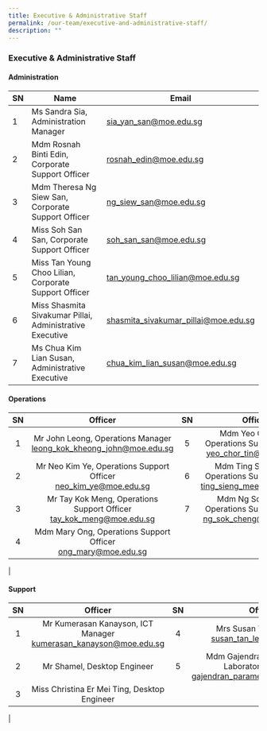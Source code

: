 ```yaml
---
title: Executive & Administrative Staff
permalink: /our-team/executive-and-administrative-staff/
description: ""
---
```

### Executive & Administrative Staff

#### Administration



| SN | Name | Email |
| -------- | -------- | -------- |
| 1     | Ms Sandra Sia, Administration Manager     | [sia_yan_san@moe.edu.sg](mailto:sia_yan_san@moe.edu.sg)      |
| 2     | Mdm Rosnah Binti Edin, Corporate Support Officer     | [rosnah_edin@moe.edu.sg](mailto:rosnah_edin@moe.edu.sg)      |
| 3     | Mdm Theresa Ng Siew San, Corporate Support Officer       | ng_siew_san@moe.edu.sg     |
| 4     | Miss Soh San San, Corporate Support Officer       | soh_san_san@moe.edu.sg     |
| 5     | Miss Tan Young Choo Lilian, Corporate Support Officer       | tan_young_choo_lilian@moe.edu.sg     |
| 6     | Miss Shasmita Sivakumar Pillai, Administrative Executive   | [ shasmita_sivakumar_pillai@moe.edu.sg](mailto:shasmita_sivakumar_pillai@moe.edu.sg)     |
| 7     | Ms Chua Kim Lian Susan, Administrative Executive       | [ chua_kim_lian_susan@moe.edu.sg](mailto:chua_kim_lian_susan@moe.edu.sg)    |

#### Operations

| SN | Officer  | SN | Officer |
|:---:|:---:|:---:|:---:|
| 1 | Mr John Leong, Operations Manager <br> [ leong_kok_kheong_john@moe.edu.sg](mailto:leong_kok_kheong_john@moe.edu.sg)  | 5 | Mdm Yeo Chor Tin, Operations Support Officer <br> [yeo_chor_tin@moe.edu.sg](mailto:yeo_chor_tin@moe.edu.sg)  |
| 2 | Mr Neo Kim Ye, Operations Support Officer <br> [neo_kim_ye@moe.edu.sg](mailto:neo_kim_ye@moe.edu.sg)  | 6 | Mdm Ting Sieng Mee, Operations Support Officer <br> [ting_sieng_mee@moe.edu.sg](mailto:ting_sieng_mee@moe.edu.sg)  |
|  3 | Mr Tay Kok Meng, Operations Support Officer <br> [tay_kok_meng@moe.edu.sg](mailto:tay_kok_meng@moe.edu.sg)  |  7 | Mdm Ng Sok Cheng, Operations Support Officer <br> [ng_sok_cheng@moe.edu.sg](mailto:ng_sok_cheng@moe.edu.sg)  |
|  4 | Mdm Mary Ong, Operations Support Officer <br>  [ong_mary@moe.edu.sg](mailto:ong_mary@moe.edu.sg)   |  |  |
|

#### Support

| SN | Officer  | SN | Officer |
|:---:|:---:|:---:|:---:|
| 1 | Mr Kumerasan Kanayson, ICT Manager <br> [kumerasan_kanayson@moe.edu.sg](mailto:kumerasan_kanayson@moe.edu.sg) | 4 | Mrs Susan Tan, Librarian <br> [susan_tan_ler@moe.edu.sg](mailto:susan_tan_ler@moe.edu.sg)  |
| 2 | Mr Shamel, Desktop Engineer    | 5 | Mdm Gajendran Parameswari, Laboratory Assistant <br> [gajendran_parameswari@moe.edu.sg](mailto:gajendran_parameswari@moe.edu.sg) |
|  3 | Miss Christina Er Mei Ting, Desktop Engineer    |   |   |
|